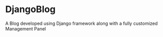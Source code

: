 # DjangoBlog
A Blog developed using Django framework along with a fully customized Management Panel
